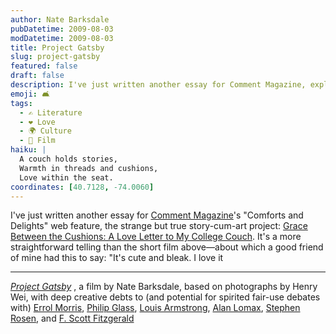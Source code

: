 ```yaml
---
author: Nate Barksdale
pubDatetime: 2009-08-03
modDatetime: 2009-08-03
title: Project Gatsby
slug: project-gatsby
featured: false
draft: false
description: I've just written another essay for Comment Magazine, exploring a love letter to my college couch, accompanied by a short film that captures its essence.
emoji: 🛋️
tags:
  - ✍️ Literature
  - ❤️ Love
  - 🌍 Culture
  - 🎥 Film
haiku: |
  A couch holds stories,  
  Warmth in threads and cushions,  
  Love within the seat.
coordinates: [40.7128, -74.0060]
---
```


I've just written another essay for [Comment Magazine](http://web.archive.org/web/20250112200244/http://www.cardus.ca/comment)'s "Comforts and Delights" web feature, the strange but true story-cum-art project: [Grace Between the Cushions: A Love Letter to My College Couch](http://web.archive.org/web/20101229134008/http://www.cardus.ca/comment/article/1140/). It's a more straightforward telling than the short film above—about which a good friend of mine had this to say: "It's cute and bleak. I love it

---

_[Project Gatsby](http://www.youtube.com/watch?v=3xltKAecnL4&eurl=http%3A%2F%2Fwww.cardus.ca%2Fcomment%2Farticle%2F1140%2F&feature=player_embedded)_ , a film by Nate Barksdale, based on photographs by Henry Wei, with deep creative debts to (and potential for spirited fair-use debates with) [Errol Morris](https://www.google.com/search?q=%22Errol%20Morris%22%20amazon.com), [Philip Glass](https://www.google.com/search?q=%22Philip%20Glass%22%20amazon.com), [Louis Armstrong](https://www.google.com/search?q=%22Louis%20Armstrong%22%20amazon.com), [Alan Lomax](https://www.google.com/search?q=%22Alan%20Lomax%22%20amazon.com), [Stephen Rosen](http://books.google.com/books?id=z2xRAAAAMAAJ&q=future+facts&dq=future+facts&ei=NUd3Sqz4GZCwkASc1pzzDQ), and [F. Scott Fitzgerald](https://www.google.com/search?q=%22F.%20Scott%20Fitzgerald%22%20amazon.com)

